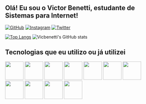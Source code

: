 <link rel="stylesheet" type='text/css' href="https://cdn.jsdelivr.net/gh/devicons/devicon@latest/devicon.min.css" />

## Olá! Eu sou o Victor Benetti, estudante de  Sistemas para Internet!

[![GitHub](https://img.shields.io/badge/GitHub-100000?style=for-the-badge&logo=github&logoColor=white)](https://github.com/vicbenetti) [![Instagram](https://img.shields.io/badge/Instagram-E4405F?style=for-the-badge&logo=instagram&logoColor=white)](https://www.instagram.com/vicbenett/) [![Twitter](https://img.shields.io/badge/Twitter-1DA1F2?style=for-the-badge&logo=twitter&logoColor=white)](https://twitter.com/zenkty)

[![Top Langs](https://github-readme-stats.vercel.app/api/top-langs/?username=vicbenetti)](https://github.com/anuraghazra/github-readme-stats) ![Vicbenetti's GitHub stats](https://github-readme-stats.vercel.app/api?username=vicbenetti&show_icons=true&theme=radical) 

## Tecnologias que eu utilizo ou já utilizei

<div style="display: inline_block" gap=20px>

  
  <img height="60px" src="https://cdn.jsdelivr.net/gh/devicons/devicon@latest/icons/html5/html5-original.svg" />
  <img height="60px" src="https://cdn.jsdelivr.net/gh/devicons/devicon@latest/icons/css3/css3-original.svg" />
  <img height="60px" src="https://cdn.jsdelivr.net/gh/devicons/devicon@latest/icons/javascript/javascript-original.svg" />
  <img height="60px" src="https://cdn.jsdelivr.net/gh/devicons/devicon@latest/icons/react/react-original.svg" />
  <img height="60px" src="https://cdn.jsdelivr.net/gh/devicons/devicon@latest/icons/nodejs/nodejs-original.svg" />
  <img height="60px" src="https://cdn.jsdelivr.net/gh/devicons/devicon@latest/icons/bootstrap/bootstrap-original.svg" />
  <img height="60px" src="https://cdn.jsdelivr.net/gh/devicons/devicon@latest/icons/jquery/jquery-original.svg" />
  
  <img height="60px" src="https://cdn.jsdelivr.net/gh/devicons/devicon@latest/icons/c/c-original.svg" /> 
  <img height="60px" src="https://cdn.jsdelivr.net/gh/devicons/devicon@latest/icons/java/java-original.svg" />
  <img height="60px" src="https://cdn.jsdelivr.net/gh/devicons/devicon@latest/icons/python/python-original.svg" />
  <img height="60px" src="https://cdn.jsdelivr.net/gh/devicons/devicon@latest/icons/mysql/mysql-original.svg" />
</div>
